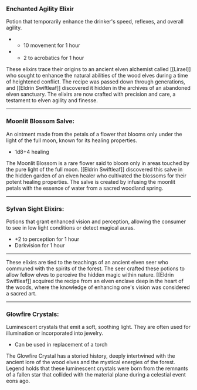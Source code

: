 
### Enchanted Agility Elixir 

Potion that temporarily enhance the drinker's speed, reflexes, and overall agility.

+ + 10 movement for 1 hour
+ + 2 to acrobatics for 1 hour

These elixirs trace their origins to an ancient elven alchemist called [[Lirael]] who sought to enhance the natural abilities of the wood elves during a time of heightened conflict. The recipe was passed down through generations, and [[Eldrin Swiftleaf]] discovered it hidden in the archives of an abandoned elven sanctuary. The elixirs are now crafted with precision and care, a testament to elven agility and finesse.

---
### Moonlit Blossom Salve:

An ointment made from the petals of a flower that blooms only under the light of the full moon, known for its healing properties.

+ 1d8+4 healing

 The Moonlit Blossom is a rare flower said to bloom only in areas touched by the pure light of the full moon. [[Eldrin Swiftleaf]] discovered this salve in the hidden garden of an elven healer who cultivated the blossoms for their potent healing properties. The salve is created by infusing the moonlit petals with the essence of water from a sacred woodland spring.

---
### **Sylvan Sight Elixirs:** 

Potions that grant enhanced vision and perception, allowing the consumer to see in low light conditions or detect magical auras.

- +2 to perception for 1 hour
- Darkvision for 1 hour 

---

These elixirs are tied to the teachings of an ancient elven seer who communed with the spirits of the forest. The seer crafted these potions to allow fellow elves to perceive the hidden magic within nature. [[Eldrin Swiftleaf]] acquired the recipe from an elven enclave deep in the heart of the woods, where the knowledge of enhancing one's vision was considered a sacred art.

---
### **Glowfire Crystals:** 

Luminescent crystals that emit a soft, soothing light. They are often used for illumination or incorporated into jewelry. 

- Can be used in replacement of a torch

The Glowfire Crystal has a storied history, deeply intertwined with the ancient lore of the wood elves and the mystical energies of the forest. Legend holds that these luminescent crystals were born from the remnants of a fallen star that collided with the material plane during a celestial event eons ago.

